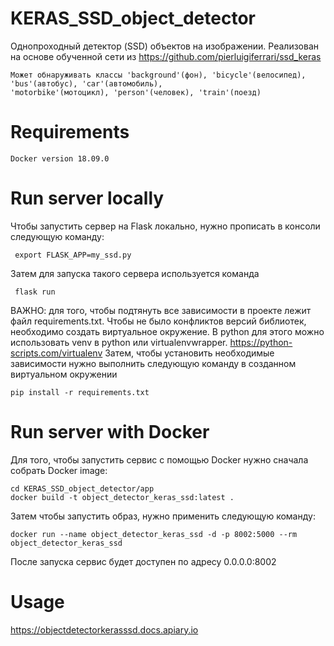 # KERAS_SSD_object_detector
Однопроходный детектор (SSD) объектов на изображении. Реализован на основе обученной сети из https://github.com/pierluigiferrari/ssd_keras
```
Может обнаруживать классы 'background'(фон), 'bicycle'(велосипед), 'bus'(автобус), 'car'(автомобиль), 
'motorbike'(мотоцикл), 'person'(человек), 'train'(поезд)
```
# Requirements
```
Docker version 18.09.0
```
# Run server locally
Чтобы запустить сервер на Flask локально, нужно прописать в консоли следующую команду:
```
 export FLASK_APP=my_ssd.py
```
Затем для запуска такого сервера используется команда
```
 flask run
```
ВАЖНО: для того, чтобы подтянуть все зависимости в проекте лежит файл requirements.txt. Чтобы не было конфликтов версий библиотек, необходимо создать виртуальное окружение. В python для этого можно использовать venv в python или virtualenvwrapper. https://python-scripts.com/virtualenv Затем, чтобы установить необходимые зависимости нужно выполнить следующую команду в созданном виртуальном окружении
```
pip install -r requirements.txt
```
# Run server with Docker
Для того, чтобы запустить сервис с помощью Docker нужно сначала собрать Docker image:
```
cd KERAS_SSD_object_detector/app
docker build -t object_detector_keras_ssd:latest .
```
Затем чтобы запустить образ, нужно применить следующую команду:
```
docker run --name object_detector_keras_ssd -d -p 8002:5000 --rm object_detector_keras_ssd
```
После запуска сервис будет доступен по адресу 0.0.0.0:8002

# Usage
https://objectdetectorkerasssd.docs.apiary.io
